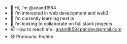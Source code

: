 - 👋 Hi, I’m @anand1564
- 👀 I’m interested in web development and web3
- 🌱 I’m currently learning next js
- 💞️ I’m looking to collaborate on full stack projects
- 📫 How to reach me : anand8584pandey@gmail.com
- 😄 Pronouns: he/him

<!---
anand1564/anand1564 is a ✨ special ✨ repository because its `README.md` (this file) appears on your GitHub profile.
You can click the Preview link to take a look at your changes.
--->
